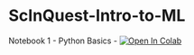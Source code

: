 # ScInQuest-Intro-to-ML

Notebook 1 - Python Basics - <a target="_blank" href="https://colab.research.google.com/github/joshy-alphonse/ScInQuest-Intro-to-ML/blob/main/01_Python_Basics_Notebook.ipynb">
  <img src="https://colab.research.google.com/assets/colab-badge.svg" alt="Open In Colab"/>
</a>

